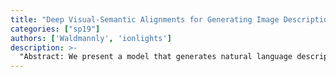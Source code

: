 ```yaml
---
title: "Deep Visual-Semantic Alignments for Generating Image Descriptions"
categories: ["sp19"]
authors: ['Waldmannly', 'ionlights']
description: >-
  "Abstract: We present a model that generates natural language descriptions of images and their regions. Our approach leverages datasets of images and their sentence descriptions tolearn about the inter-modal correspondences between  language and visual data. Our alignment model is based on a novel combination of Convolutional Neural Networks over image regions, bidirectional Recurrent Neural Networks over sentences, and a structured objective that aligns the  two modalities through a multimodal embedding. We then describe a Multimodal Recurrent Neural Network architecture that uses the inferred alignments to learn to generate novel descriptions of image regions.  We demonstrate that  our alignment model produces state of the art results in retrieval experiments on Flickr8K, Flickr30K and MSCOCOdatasets. We then show that the generated descriptions sig outperform retrieval baselines on both full images and on a new dataset of region-level annotations."
---
```


 

